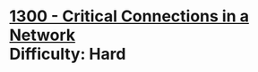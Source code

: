 # [1300 - Critical Connections in a Network](https://leetcode.com/problems/critical-connections-in-a-network/) </br> Difficulty: Hard